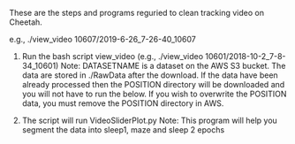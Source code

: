 These are the steps and programs reguried to clean tracking video on Cheetah.


e.g., ./view_video 10607/2019-6-26_7-26-40_10607

1) Run the bash script view_video  (e.g., ./view_video 10601/2018-10-2_7-8-34_10601)  Note: DATASETNAME is a dataset on the AWS S3 bucket.  The data are stored in ./RawData after the download.  If the data have been already processed then the POSITION directory will be downloaded and you will not have to run the below.  If you wish to overwrite the POSITION data, you must remove the POSITION directory in AWS.

2) The script will run VideoSliderPlot.py Note: This program will help you segment the data into sleep1, maze and sleep 2 epochs


